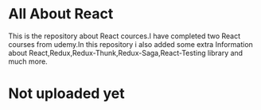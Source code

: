 # All About React
This is the repository about React cources.I have completed two React courses from udemy.In this repository i also added some extra Information about React,Redux,Redux-Thunk,Redux-Saga,React-Testing library and much more. 
# Not uploaded yet
